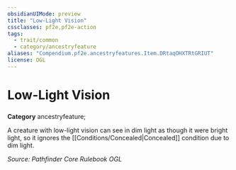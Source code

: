 ```yaml
---
obsidianUIMode: preview
title: "Low-Light Vision"
cssclasses: pf2e,pf2e-action
tags:
  - trait/common
  - category/ancestryfeature
aliases: "Compendium.pf2e.ancestryfeatures.Item.DRtaqOHXTRtGRIUT"
license: OGL
---
```

# Low-Light Vision

### 

**Category** ancestryfeature; 




A creature with low-light vision can see in dim light as though it were bright light, so it ignores the [[Conditions/Concealed|Concealed]] condition due to dim light.

*Source: Pathfinder Core Rulebook*
*OGL*